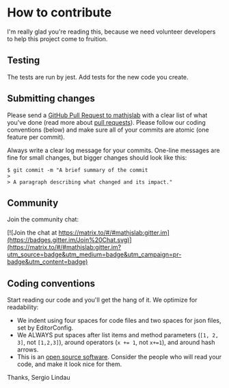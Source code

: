# How to contribute

I'm really glad you're reading this, because we need volunteer developers to help this project come to fruition.

## Testing

The tests are run by jest. Add tests for the new code you create.

## Submitting changes

Please send a [GitHub Pull Request to mathjslab](https://github.com/sergiolindau/mathjslab/pull/new/master) with a clear list of what you've done (read more about [pull requests](http://help.github.com/pull-requests/)). Please follow our coding conventions (below) and make sure all of your commits are atomic (one feature per commit).

Always write a clear log message for your commits. One-line messages are fine for small changes, but bigger changes should look like this:

    $ git commit -m "A brief summary of the commit
    >
    > A paragraph describing what changed and its impact."

## Community

Join the community chat:

[![Join the chat at https://matrix.to/#/#mathjslab:gitter.im](https://badges.gitter.im/Join%20Chat.svg)](https://matrix.to/#/#mathjslab:gitter.im?utm_source=badge&utm_medium=badge&utm_campaign=pr-badge&utm_content=badge)

## Coding conventions

Start reading our code and you'll get the hang of it. We optimize for readability:

* We indent using four spaces for code files and two spaces for json files, set by EditorConfig.
* We ALWAYS put spaces after list items and method parameters (`[1, 2, 3]`, not `[1,2,3]`), around operators (`x += 1`, not `x+=1`), and around hash arrows.
* This is an [open source software](https://en.wikipedia.org/wiki/Open-source_software). Consider the people who will read your code, and make it look nice for them.

Thanks,
Sergio Lindau
